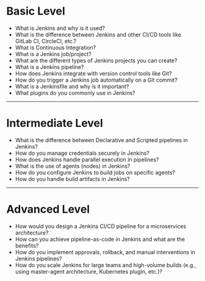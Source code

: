 # Basic Level
 - What is Jenkins and why is it used?
 - What is the difference between Jenkins and other CI/CD tools like GitLab CI, CircleCI, etc.?
 - What is Continuous Integration?
 - What is a Jenkins job/project?
 - What are the different types of Jenkins projects you can create?
 - What is a Jenkins pipeline?
 - How does Jenkins integrate with version control tools like Git?
 - How do you trigger a Jenkins job automatically on a Git commit?
 - What is a Jenkinsfile and why is it important?
 - What plugins do you commonly use in Jenkins?
________________________________________
# Intermediate Level
 - What is the difference between Declarative and Scripted pipelines in Jenkins?
 - How do you manage credentials securely in Jenkins?
 - How does Jenkins handle parallel execution in pipelines?
 - What is the use of agents (nodes) in Jenkins?
 - How do you configure Jenkins to build jobs on specific agents?
 - How do you handle build artifacts in Jenkins?
________________________________________
# Advanced Level
 - How would you design a Jenkins CI/CD pipeline for a microservices architecture?
 - How can you achieve pipeline-as-code in Jenkins and what are the benefits?
 - How do you implement approvals, rollback, and manual interventions in Jenkins pipelines?
 - How do you scale Jenkins for large teams and high-volume builds (e.g., using master-agent architecture, Kubernetes plugin, etc.)?
